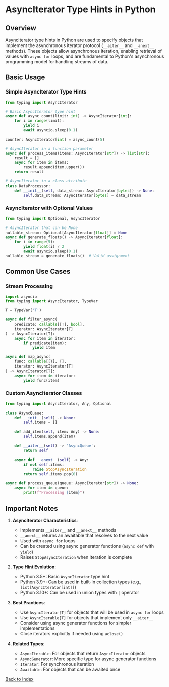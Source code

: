 # AsyncIterator Type Hints in Python

## Overview
AsyncIterator type hints in Python are used to specify objects that implement the asynchronous iterator protocol (`__aiter__` and `__anext__` methods). These objects allow asynchronous iteration, enabling retrieval of values with `async for` loops, and are fundamental to Python's asynchronous programming model for handling streams of data.

## Basic Usage

### Simple AsyncIterator Type Hints
```python
from typing import AsyncIterator

# Basic AsyncIterator type hint
async def async_count(limit: int) -> AsyncIterator[int]:
    for i in range(limit):
        yield i
        await asyncio.sleep(0.1)

counter: AsyncIterator[int] = async_count(5)

# AsyncIterator in a function parameter
async def process_items(items: AsyncIterator[str]) -> list[str]:
    result = []
    async for item in items:
        result.append(item.upper())
    return result

# AsyncIterator in a class attribute
class DataProcessor:
    def __init__(self, data_stream: AsyncIterator[bytes]) -> None:
        self.data_stream: AsyncIterator[bytes] = data_stream
```

### AsyncIterator with Optional Values
```python
from typing import Optional, AsyncIterator

# AsyncIterator that can be None
nullable_stream: Optional[AsyncIterator[float]] = None
async def generate_floats() -> AsyncIterator[float]:
    for i in range(5):
        yield float(i) / 2
        await asyncio.sleep(0.1)
nullable_stream = generate_floats()  # Valid assignment
```

## Common Use Cases

### Stream Processing
```python
import asyncio
from typing import AsyncIterator, TypeVar

T = TypeVar('T')

async def filter_async(
    predicate: callable[[T], bool], 
    iterator: AsyncIterator[T]
) -> AsyncIterator[T]:
    async for item in iterator:
        if predicate(item):
            yield item

async def map_async(
    func: callable[[T], T], 
    iterator: AsyncIterator[T]
) -> AsyncIterator[T]:
    async for item in iterator:
        yield func(item)
```

### Custom AsyncIterator Classes
```python
from typing import AsyncIterator, Any, Optional

class AsyncQueue:
    def __init__(self) -> None:
        self.items = []
        
    def add_item(self, item: Any) -> None:
        self.items.append(item)
        
    def __aiter__(self) -> 'AsyncQueue':
        return self
        
    async def __anext__(self) -> Any:
        if not self.items:
            raise StopAsyncIteration
        return self.items.pop(0)

async def process_queue(queue: AsyncIterator[str]) -> None:
    async for item in queue:
        print(f"Processing {item}")
```

## Important Notes

1. **AsyncIterator Characteristics**:
   - Implements `__aiter__` and `__anext__` methods
   - `__anext__` returns an awaitable that resolves to the next value
   - Used with `async for` loops
   - Can be created using async generator functions (`async def` with `yield`)
   - Raises `StopAsyncIteration` when iteration is complete

2. **Type Hint Evolution**:
   - Python 3.5+: Basic `AsyncIterator` type hint
   - Python 3.9+: Can be used in built-in collection types (e.g., `list[AsyncIterator[int]]`)
   - Python 3.10+: Can be used in union types with `|` operator

3. **Best Practices**:
   - Use `AsyncIterator[T]` for objects that will be used in `async for` loops
   - Use `AsyncIterable[T]` for objects that implement only `__aiter__`
   - Consider using async generator functions for simpler implementations
   - Close iterators explicitly if needed using `aclose()`

4. **Related Types**:
   - `AsyncIterable`: For objects that return `AsyncIterator` objects
   - `AsyncGenerator`: More specific type for async generator functions
   - `Iterator`: For synchronous iteration
   - `Awaitable`: For objects that can be awaited once


[Back to Index](../../README.md)
